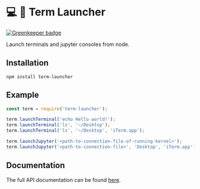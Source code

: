 # :computer: :rocket: Term Launcher

[![Greenkeeper badge](https://badges.greenkeeper.io/nteract/term-launcher.svg)](https://greenkeeper.io/)

Launch terminals and jupyter consoles from node.

## Installation
```
npm install term-launcher
```

## Example
```javascript
const term = require('term-launcher');

term.launchTerminal('echo Hello world!');
term.launchTerminal('ls', '~/Desktop');
term.launchTerminal('ls', '~/Desktop', 'iTerm.app');

term.launchJupyter('<path-to-connection-file-of-running-kernel>');
term.launchJupyter('<path-to-connection-file>', 'Desktop', 'iTerm.app');
```

## Documentation

The full API documentation can be found [here](http://nteract.io/term-launcher/).
